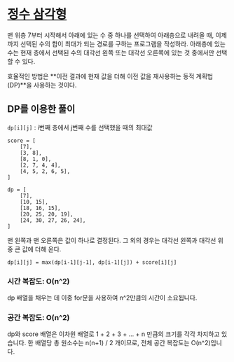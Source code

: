 # [정수 삼각형](https://www.acmicpc.net/problem/1932)

맨 위층 7부터 시작해서 아래에 있는 수 중 하나를 선택하여 아래층으로 내려올 때, 이제까지 선택된 수의 합이 최대가 되는 경로를 구하는 프로그램을 작성하라. 아래층에 있는 수는 현재 층에서 선택된 수의 대각선 왼쪽 또는 대각선 오른쪽에 있는 것 중에서만 선택할 수 있다.

효율적인 방법은 **이전 결과에 현재 값을 더해 이전 값을 재사용하는 동적 계획법(DP)**을 사용하는 것이다.

## DP를 이용한 풀이

`dp[i][j]` : i번째 층에서 j번째 수를 선택했을 때의 최대값

```
score = [
    [7],
    [3, 8],
    [8, 1, 0],
    [2, 7, 4, 4],
    [4, 5, 2, 6, 5],
]

dp = [
    [7],
    [10, 15],
    [18, 16, 15],
    [20, 25, 20, 19],
    [24, 30, 27, 26, 24],
]
```

맨 왼쪽과 맨 오른쪽은 값이 하나로 결정된다. 그 외의 경우는 대각선 왼쪽과 대각선 위 중 큰 값에 더해 온다.

`dp[i][j] = max(dp[i-1][j-1], dp[i-1][j]) + score[i][j]`

### 시간 복잡도: O(n^2)

dp 배열을 채우는 데 이중 for문을 사용하여 n^2만큼의 시간이 소요됩니다.

### 공간 복잡도: O(n^2)

dp와 score 배열은 이차원 배열로 1 + 2 + 3 + ... + n 만큼의 크기를 각각 차지하고 있습니다. 
한 배열당 총 원소수는 n(n+1) / 2 개이므로, 전체 공간 복잡도는 O(n^2)입니다.
